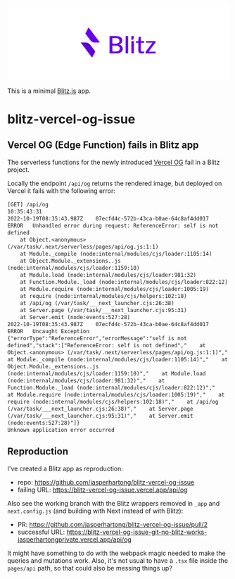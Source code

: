 [![Blitz.js](https://raw.githubusercontent.com/blitz-js/art/master/github-cover-photo.png)](https://blitzjs.com)

This is a minimal [Blitz.js](https://github.com/blitz-js/blitz) app.

# **blitz-vercel-og-issue**

## Vercel OG (Edge Function) fails in Blitz app

The serverless functions for the newly introduced [Vercel OG](https://vercel.com/blog/introducing-vercel-og-image-generation-fast-dynamic-social-card-images) fail in a Blitz project.

Locally the endpoint `/api/og` returns the rendered image, but deployed on Vercel it fails with the following error:

```
[GET] /api/og
10:35:43:31
2022-10-19T08:35:43.987Z	07ecfd4c-572b-43ca-b0ae-64c8af4dd017	ERROR	Unhandled error during request: ReferenceError: self is not defined
    at Object.<anonymous> (/var/task/.next/serverless/pages/api/og.js:1:1)
    at Module._compile (node:internal/modules/cjs/loader:1105:14)
    at Object.Module._extensions..js (node:internal/modules/cjs/loader:1159:10)
    at Module.load (node:internal/modules/cjs/loader:981:32)
    at Function.Module._load (node:internal/modules/cjs/loader:822:12)
    at Module.require (node:internal/modules/cjs/loader:1005:19)
    at require (node:internal/modules/cjs/helpers:102:18)
    at /api/og (/var/task/___next_launcher.cjs:26:38)
    at Server.page (/var/task/___next_launcher.cjs:95:31)
    at Server.emit (node:events:527:28)
2022-10-19T08:35:43.987Z	07ecfd4c-572b-43ca-b0ae-64c8af4dd017	ERROR	Uncaught Exception 	{"errorType":"ReferenceError","errorMessage":"self is not defined","stack":["ReferenceError: self is not defined","    at Object.<anonymous> (/var/task/.next/serverless/pages/api/og.js:1:1)","    at Module._compile (node:internal/modules/cjs/loader:1105:14)","    at Object.Module._extensions..js (node:internal/modules/cjs/loader:1159:10)","    at Module.load (node:internal/modules/cjs/loader:981:32)","    at Function.Module._load (node:internal/modules/cjs/loader:822:12)","    at Module.require (node:internal/modules/cjs/loader:1005:19)","    at require (node:internal/modules/cjs/helpers:102:18)","    at /api/og (/var/task/___next_launcher.cjs:26:38)","    at Server.page (/var/task/___next_launcher.cjs:95:31)","    at Server.emit (node:events:527:28)"]}
Unknown application error occurred
```

## Reproduction

I've created a Blitz app as reproduction:

- repo: https://github.com/jasperhartong/blitz-vercel-og-issue
- failing URL: https://blitz-vercel-og-issue.vercel.app/api/og

Also see the working branch with the Blitz wrappers removed in `_app` and `next.config.js` (and building with Next instead of with Blitz):

- PR: https://github.com/jasperhartong/blitz-vercel-og-issue/pull/2
- successful URL: https://blitz-vercel-og-issue-git-no-blitz-works-jasperhartongprivate.vercel.app/api/og

It might have something to do with the webpack magic needed to make the queries and mutations work. Also, it's not usual to have a `.tsx` file inside the `pages/api` path, so that could also be messing things up?
